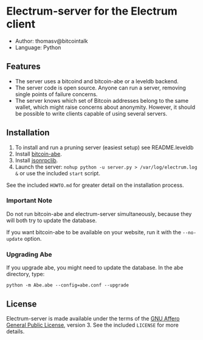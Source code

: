 Electrum-server for the Electrum client
=========================================

  * Author: thomasv@bitcointalk
  * Language: Python

Features
--------

  * The server uses a bitcoind and bitcoin-abe or a leveldb backend.
  * The server code is open source. Anyone can run a server, removing single
    points of failure concerns.
  * The server knows which set of Bitcoin addresses belong to the same wallet,
    which might raise concerns about anonymity. However, it should be possible
    to write clients capable of using several servers.

Installation
------------

  1. To install and run a pruning server (easiest setup) see README.leveldb
  2. Install [bitcoin-abe](https://github.com/jtobey/bitcoin-abe).
  3. Install [jsonrpclib](https://code.google.com/p/jsonrpclib/).
  4. Launch the server: `nohup python -u server.py > /var/log/electrum.log &`
     or use the included `start` script.

See the included `HOWTO.md` for greater detail on the installation process.

### Important Note

Do not run bitcoin-abe and electrum-server simultaneously, because they will
both try to update the database. 

If you want bitcoin-abe to be available on your website, run it with 
the `--no-update` option.

### Upgrading Abe

If you upgrade abe, you might need to update the database. In the abe directory, type:

    python -m Abe.abe --config=abe.conf --upgrade

License
-------

Electrum-server is made available under the terms of the [GNU Affero General
Public License](http://www.gnu.org/licenses/agpl.html), version 3. See the 
included `LICENSE` for more details.
